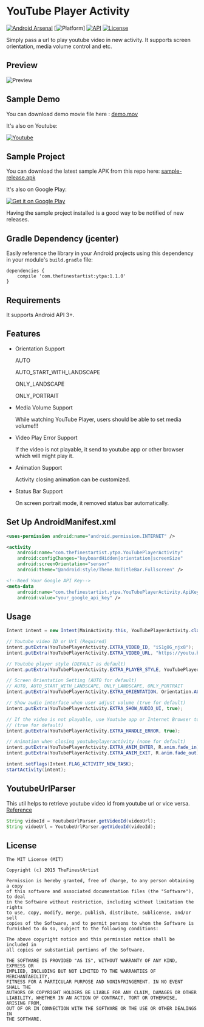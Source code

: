 # YouTube Player Activity
[![Android Arsenal](https://img.shields.io/badge/Android%20Arsenal-YouTubePlayerActivity-brightgreen.svg?style=flat)](https://android-arsenal.com/details/1/1542)
[![Platform](https://img.shields.io/badge/platform-android-green.svg)]
[![API](https://img.shields.io/badge/API-7%2B-brightgreen.svg?style=flat)](https://android-arsenal.com/api?level=7)
[![License](https://img.shields.io/badge/License-MIT-blue.svg?style=flat)](http://opensource.org/licenses/MIT)

Simply pass a url to play youtube video in new activity. It supports screen orientation, media volume control and etc.

## Preview

![Preview](https://github.com/thefinestartist/YouTubePlayerActivity/blob/master/art/preview.gif)

## Sample Demo

You can download demo movie file here : [demo.mov](https://github.com/thefinestartist/YouTubePlayerActivity/raw/master/art/demo.mov)

It's also on Youtube:

<a href="https://www.youtube.com/watch?v=5U-Yu_OZHes">
  <img alt="Youtube"
       src="https://github.com/thefinestartist/YouTubePlayerActivity/blob/master/art/youtube.png" />
</a>

## Sample Project

You can download the latest sample APK from this repo here: [sample-release.apk](https://github.com/thefinestartist/YouTubePlayerActivity/raw/master/sample/sample-release.apk)

It's also on Google Play:

<a href="https://play.google.com/store/apps/details?id=com.thefinestartist.ytpa.sample">
  <img alt="Get it on Google Play"
       src="https://developer.android.com/images/brand/en_generic_rgb_wo_60.png" />
</a>

Having the sample project installed is a good way to be notified of new releases.

## Gradle Dependency (jcenter)

Easily reference the library in your Android projects using this dependency in your module's `build.gradle` file:

```Gradle
dependencies {
    compile 'com.thefinestartist:ytpa:1.1.0'
}
```

## Requirements

It supports Android API 3+.


## Features
* Orientation Support

    AUTO

    AUTO_START_WITH_LANDSCAPE

    ONLY_LANDSCAPE

    ONLY_PORTRAIT

* Media Volume Support

    While watching YouTube Player, users should be able to set media volume!!!

* Video Play Error Support

    If the video is not playable, it send to youtube app or other browser which will might play it.

* Animation Support

    Activity closing animation can be customized.

* Status Bar Support

    On screen portrait mode, it removed status bar automatically.


## Set Up AndroidManifest.xml
```xml
<uses-permission android:name="android.permission.INTERNET" />

<activity
    android:name="com.thefinestartist.ytpa.YouTubePlayerActivity"
    android:configChanges="keyboardHidden|orientation|screenSize"
    android:screenOrientation="sensor"
    android:theme="@android:style/Theme.NoTitleBar.Fullscreen" />

<!--Need Your Google API Key-->
<meta-data
    android:name="com.thefinestartist.ytpa.YouTubePlayerActivity.ApiKey"
    android:value="your_google_api_key" />
```

## Usage
```java
Intent intent = new Intent(MainActivity.this, YouTubePlayerActivity.class);

// Youtube video ID or Url (Required)
intent.putExtra(YouTubePlayerActivity.EXTRA_VIDEO_ID, "iS1g8G_njx8");
intent.putExtra(YouTubePlayerActivity.EXTRA_VIDEO_URL, "https://youtu.be/iS1g8G_njx8");

// Youtube player style (DEFAULT as default)
intent.putExtra(YouTubePlayerActivity.EXTRA_PLAYER_STYLE, YouTubePlayer.PlayerStyle.DEFAULT);

// Screen Orientation Setting (AUTO for default)
// AUTO, AUTO_START_WITH_LANDSCAPE, ONLY_LANDSCAPE, ONLY_PORTRAIT
intent.putExtra(YouTubePlayerActivity.EXTRA_ORIENTATION, Orientation.AUTO);

// Show audio interface when user adjust volume (true for default)
intent.putExtra(YouTubePlayerActivity.EXTRA_SHOW_AUDIO_UI, true);

// If the video is not playable, use Youtube app or Internet Browser to play it
// (true for default)
intent.putExtra(YouTubePlayerActivity.EXTRA_HANDLE_ERROR, true);

// Animation when closing youtubeplayeractivity (none for default)
intent.putExtra(YouTubePlayerActivity.EXTRA_ANIM_ENTER, R.anim.fade_in);
intent.putExtra(YouTubePlayerActivity.EXTRA_ANIM_EXIT, R.anim.fade_out);

intent.setFlags(Intent.FLAG_ACTIVITY_NEW_TASK);
startActivity(intent);
```

## YoutubeUrlParser

This util helps to retrieve youtube video id from youtube url or vice versa. [Reference](https://gist.github.com/afeld/1254889)

```java
String vidoeId = YoutubeUrlParser.getVideoId(videoUrl);
String vidoeUrl = YoutubeUrlParser.getVideoId(videoId);
```


## License

```
The MIT License (MIT)

Copyright (c) 2015 TheFinestArtist

Permission is hereby granted, free of charge, to any person obtaining a copy
of this software and associated documentation files (the "Software"), to deal
in the Software without restriction, including without limitation the rights
to use, copy, modify, merge, publish, distribute, sublicense, and/or sell
copies of the Software, and to permit persons to whom the Software is
furnished to do so, subject to the following conditions:

The above copyright notice and this permission notice shall be included in
all copies or substantial portions of the Software.

THE SOFTWARE IS PROVIDED "AS IS", WITHOUT WARRANTY OF ANY KIND, EXPRESS OR
IMPLIED, INCLUDING BUT NOT LIMITED TO THE WARRANTIES OF MERCHANTABILITY,
FITNESS FOR A PARTICULAR PURPOSE AND NONINFRINGEMENT. IN NO EVENT SHALL THE
AUTHORS OR COPYRIGHT HOLDERS BE LIABLE FOR ANY CLAIM, DAMAGES OR OTHER
LIABILITY, WHETHER IN AN ACTION OF CONTRACT, TORT OR OTHERWISE, ARISING FROM,
OUT OF OR IN CONNECTION WITH THE SOFTWARE OR THE USE OR OTHER DEALINGS IN
THE SOFTWARE.
```